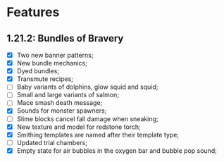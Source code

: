 # Features
## 1.21.2: Bundles of Bravery
- [x] Two new banner patterns;
- [x] New bundle mechanics;
- [x] Dyed bundles;
- [x] Transmute recipes;
- [ ] Baby variants of dolphins, glow squid and squid;
- [ ] Small and large variants of salmon;
- [ ] Mace smash death message;
- [x] Sounds for monster spawners;
- [ ] Slime blocks cancel fall damage when sneaking;
- [x] New texture and model for redstone torch;
- [x] Smithing templates are named after their template type;
- [ ] Updated trial chambers;
- [x] Empty state for air bubbles in the oxygen bar and bubble pop sound;